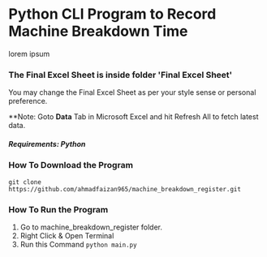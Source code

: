 # Python CLI Program to Record Machine Breakdown Time
<p>lorem ipsum</p>

### The Final Excel Sheet is inside folder 'Final Excel Sheet'
<p>You may change the Final Excel Sheet as per your style sense or personal preference.


**Note: Goto <b>Data</b> Tab in Microsoft Excel and hit Refresh All to fetch latest data.</p>

##### Requirements: Python

### How To Download the Program
    git clone https://github.com/ahmadfaizan965/machine_breakdown_register.git

### How To Run the Program
1. Go to machine_breakdown_register folder.
2. Right Click & Open Terminal
3. Run this Command `python main.py`


